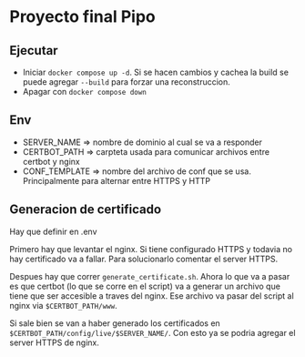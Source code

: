 # Proyecto final Pipo

## Ejecutar

- Iniciar `docker compose up -d`. Si se hacen cambios y cachea la build se puede agregar `--build` para forzar una reconstruccion.
- Apagar con `docker compose down`

## Env

- SERVER_NAME => nombre de dominio al cual se va a responder
- CERTBOT_PATH => carpteta usada para comunicar archivos entre certbot y nginx
- CONF_TEMPLATE => nombre del archivo de conf que se usa. Principalmente para alternar entre HTTPS y HTTP

## Generacion de certificado

Hay que definir en .env 

Primero hay que levantar el nginx. Si tiene configurado HTTPS y todavia no hay certificado va a fallar. Para solucionarlo comentar el server HTTPS.

Despues hay que correr `generate_certificate.sh`. Ahora lo que va a pasar es que certbot (lo que se corre en el script) va a generar un archivo que tiene que ser accesible a traves del nginx. Ese archivo va pasar del script al nginx via `$CERTBOT_PATH/www`.

Si sale bien se van a haber generado los certificados en `$CERTBOT_PATH/config/live/$SERVER_NAME/`. Con esto ya se podria agregar el server HTTPS de nginx.
